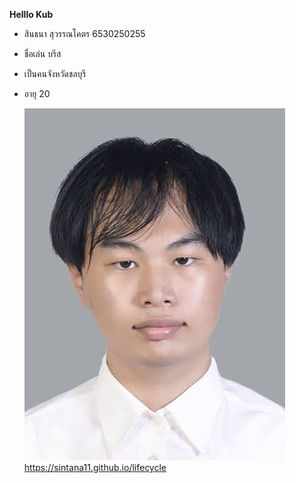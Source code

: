 **Helllo Kub**

- สินธนา สุวรรณโคตร 6530250255
- ชื่อเล่น บรีส
- เป็นคนจังหวัดชลบุรี
- อายุ 20

    ![Alt text](Images/IMG_1496.jpeg)
https://sintana11.github.io/lifecycle

